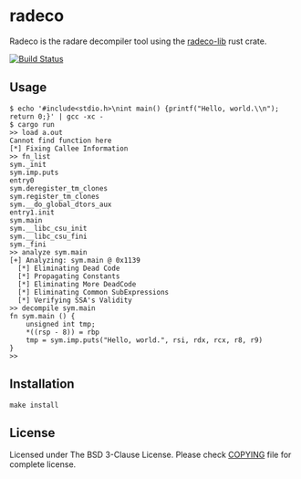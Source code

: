 # radeco

Radeco is the radare decompiler tool using the [radeco-lib](https://github.com/radareorg/radeco-lib) rust crate.

[![Build Status](https://travis-ci.org/radareorg/radeco.svg)](https://travis-ci.org/radareorg/radeco)

## Usage

```shell
$ echo '#include<stdio.h>\nint main() {printf("Hello, world.\\n"); return 0;}' | gcc -xc -
$ cargo run
>> load a.out
Cannot find function here
[*] Fixing Callee Information
>> fn_list
sym._init
sym.imp.puts
entry0
sym.deregister_tm_clones
sym.register_tm_clones
sym.__do_global_dtors_aux
entry1.init
sym.main
sym.__libc_csu_init
sym.__libc_csu_fini
sym._fini
>> analyze sym.main
[+] Analyzing: sym.main @ 0x1139
  [*] Eliminating Dead Code
  [*] Propagating Constants
  [*] Eliminating More DeadCode
  [*] Eliminating Common SubExpressions
  [*] Verifying SSA's Validity
>> decompile sym.main
fn sym.main () {
    unsigned int tmp;
    *((rsp - 8)) = rbp
    tmp = sym.imp.puts("Hello, world.", rsi, rdx, rcx, r8, r9)
}
>>
```

## Installation

```shell
make install
```

## License
Licensed under The BSD 3-Clause License. Please check [COPYING](https://github.com/radare/radeco/blob/master/COPYING) file for
complete license.
